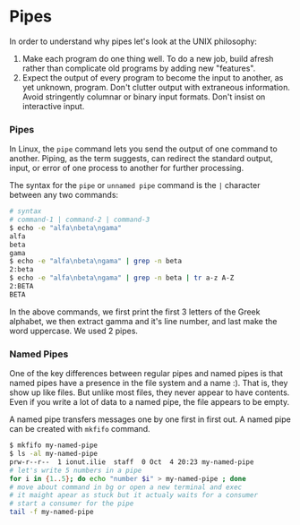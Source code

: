 # Pipes

In order to understand why pipes let's look at the UNIX philosophy:

1. Make each program do one thing well. To do a new job, build afresh rather than complicate old programs by adding new "features".
2. Expect the output of every program to become the input to another, as yet unknown, program. Don't clutter output with extraneous information. Avoid stringently columnar or binary input formats. Don't insist on interactive input.

###  Pipes 

In Linux, the `pipe` command lets you send the output of one command to another. Piping, as the term suggests, can redirect the standard output, input, or error of one process to another for further processing.

The syntax for the `pipe` or `unnamed pipe` command is the `|` character between any two commands:

```bash
# syntax
# command-1 | command-2 | command-3
$ echo -e "alfa\nbeta\ngama" 
alfa
beta
gama
$ echo -e "alfa\nbeta\ngama" | grep -n beta
2:beta
$ echo -e "alfa\nbeta\ngama" | grep -n beta | tr a-z A-Z
2:BETA
BETA
```

In the above commands, we first print the first 3 letters of the Greek alphabet, we then extract gamma and it's line number, and last make the word uppercase. We used 2 pipes.  

### Named Pipes

One of the key differences between regular pipes and named pipes is that named pipes have a presence in the file system and a name :\). That is, they show up like files. But unlike most files, they never appear to have contents. Even if you write a lot of data to a named pipe, the file appears to be empty.

A named pipe transfers messages one by one first in first out.  A named pipe can be created with `mkfifo` command.   

```bash
$ mkfifo my-named-pipe
$ ls -al my-named-pipe 
prw-r--r--  1 ionut.ilie  staff  0 Oct  4 20:23 my-named-pipe
# let's write 5 numbers in a pipe
for i in {1..5}; do echo "number $i" > my-named-pipe ; done
# move about command in bg or open a new terminal and exec
# it maight apear as stuck but it actualy waits for a consumer
# start a consumer for the pipe
tail -f my-named-pipe 


```



